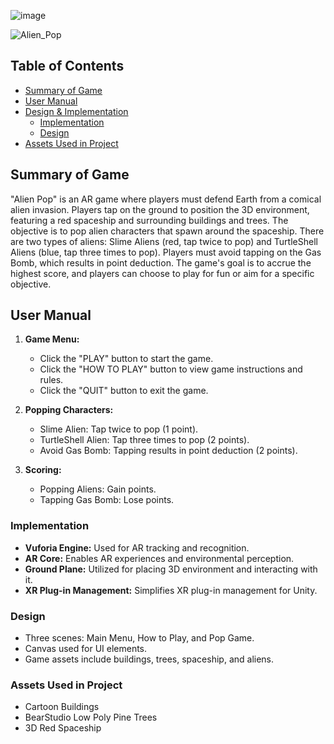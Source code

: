 ![image](https://github.com/sacibytes/unity3d-ar-alien-pop/assets/143756133/540da200-2cd6-45f6-939c-58586cfd2db1)

![Alien_Pop](search-ms:displayname=Search%20Results%20in%20Quick%20access&crumb=System.Generic.String%3A(alien%20pop)&crumb=location:%3A%3A{679F85CB-0220-4080-B29B-5540CC05AAB6})

## Table of Contents
- [Summary of Game](#summary-of-game)
- [User Manual](#user-manual)
- [Design & Implementation](#design--implementation)
  - [Implementation](#implementation)
  - [Design](#design)
- [Assets Used in Project](#assets-used-in-project)

## Summary of Game

"Alien Pop" is an AR game where players must defend Earth from a comical alien invasion. Players tap on the ground to position the 3D environment, featuring a red spaceship and surrounding buildings and trees. The objective is to pop alien characters that spawn around the spaceship. There are two types of aliens: Slime Aliens (red, tap twice to pop) and TurtleShell Aliens (blue, tap three times to pop). Players must avoid tapping on the Gas Bomb, which results in point deduction. The game's goal is to accrue the highest score, and players can choose to play for fun or aim for a specific objective.

## User Manual

1. **Game Menu:**
   - Click the "PLAY" button to start the game.
   - Click the "HOW TO PLAY" button to view game instructions and rules.
   - Click the "QUIT" button to exit the game.

2. **Popping Characters:**
   - Slime Alien: Tap twice to pop (1 point).
   - TurtleShell Alien: Tap three times to pop (2 points).
   - Avoid Gas Bomb: Tapping results in point deduction (2 points).

3. **Scoring:**
   - Popping Aliens: Gain points.
   - Tapping Gas Bomb: Lose points.


### Implementation

- **Vuforia Engine:** Used for AR tracking and recognition.
- **AR Core:** Enables AR experiences and environmental perception.
- **Ground Plane:** Utilized for placing 3D environment and interacting with it.
- **XR Plug-in Management:** Simplifies XR plug-in management for Unity.

### Design

- Three scenes: Main Menu, How to Play, and Pop Game.
- Canvas used for UI elements.
- Game assets include buildings, trees, spaceship, and aliens.

### Assets Used in Project

- Cartoon Buildings
- BearStudio Low Poly Pine Trees
- 3D Red Spaceship


